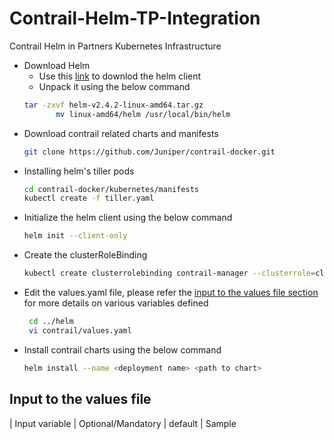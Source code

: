 # Contrail-Helm-TP-Integration
Contrail Helm in Partners Kubernetes Infrastructure


* Download Helm  
	* Use this [link](https://storage.googleapis.com/kubernetes-helm/helm-v2.4.2-linux-amd64.tar.gz) to downlod the helm client
	* Unpack it using the below command
	```bash
    tar -zxvf helm-v2.4.2-linux-amd64.tar.gz
           mv linux-amd64/helm /usr/local/bin/helm
    ```
* Download contrail related charts and manifests
	```bash
    git clone https://github.com/Juniper/contrail-docker.git
    ```
* Installing helm's tiller pods
	```bash
    cd contrail-docker/kubernetes/manifests
    kubectl create -f tiller.yaml
    ```
* Initialize the helm client using the below command
	```bash
    helm init --client-only
    ```
* Create the clusterRoleBinding
	```bash
    kubectl create clusterrolebinding contrail-manager --clusterrole=cluster-admin --serviceaccount=kube-system:default
    ```
* Edit the values.yaml file, please refer the [input to the values file section](#input-to-the-values-file) for more details on various variables defined
   ```bash
    cd ../helm
    vi contrail/values.yaml
   ```
* Install contrail charts using the below command
    ```bash
    helm install --name <deployment name> <path to chart>
    ```

## Input to the values file

| Input variable | Optional/Mandatory | default | Sample
